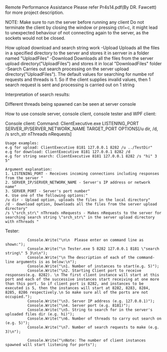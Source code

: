 Remote Performance Assistance
Please refer Pr4s14.pdf(By DR. Fawcett) for more project description. 

NOTE:
Make sure to run the server before running any client
Do not terminate the client by closing the window or pressing ctrl+c, it might lead to unexpected behaviour of not connecting again to the server, as the sockets would not be closed.

How upload download and search string work
-Upload
	Uploads all the files in a specified directory to the server and stores it in serrver in a folder named "UploadFiles" 
-Download
	Downloads all the files from the server upload directory("UploadFiles") and stores it in local "DownloadFiles" folder
-Search
	Carries out search processing on the server upload directory("UploadFiles"). The default values for searching for numbe rof requests and threads is 1. So if the client supplies invalid values, then 1 search request is sent and processing is carried out on 1 string 

Interpretation of search results:


Different threads being spawned can be seen at server console

How to use console server, console client, console tester and WPF client:

Console client:
	Command:
	ClientExecutive.exe LISTENING_PORT SERVER_IP/SERVER_NETWORK_NAME TARGET_PORT OPTIONS[/u dir, /d, /s srch_str nThreads nRequests]

	Usage examples:
	e.g for upload: ClientExecutive 8181 127.0.0.1 8282 /u ../TestDir"
	e.g for download: ClientExecutive 8181 127.0.0.1 8282 /d
	e.g for string search: ClientExecutive 8181 127.0.0.1 8282 /s "hi" 3 5"

	Argument explanation:
	1. LISTENING_PORT - Receives incoming connections including responses from the server "
	2. SERVER_IP/SERVER_NETWORK_NAME - Server's IP address or network name"
	3. SERVER_PORT - Server's port number"
	4. Use one of the following options:"
	/u dir - Upload option, uploads the files in the local directory"
	/d - download option, Downloads all the files from the server upload directory"
	/s \"srch_str\" nThreads nRequests - Makes nRequests to the server for searching search string \"srch_str\" in the server upload directory with nThreads "

Tester:


              Console.Write("\n\n  Please enter on command line as shown:");
              Console.Write("\n Tester.exe 5 8282 127.0.0.1 8181 \"search string\" 5 3\n\n");
              Console.Write("\n The description of each of the command-line arguments is as below:\n");
              Console.Write("\n1. Number of instances to start(e.g. 5)");
              Console.Write("\n2. Starting Client port to receive responses(e.g. 8282). \n The first client instance will start at this port and each of the successive instances start receiving at one more than this port. So if client port is 8282, and instances to be executed is 5, then the instances will start at 8282, 8283, 8284, 8285, 8286 respectively.\n So make sure all of the ports are not occupied.");
              Console.Write("\n3. Server IP address (e.g. 127.0.0.1)");
              Console.Write("\n4. Server port (e.g. 8181)");
              Console.Write("\n5. String to search for in the server's uploaded files dir (e.g. hi)");
              Console.Write("\n6. Number of threads to carry out search on (e.g. 5)");
              Console.Write("\n7. Number of search requests to make (e.g. 3)\n");

              Console.Write("\nNote: The number of client instances spawned will start listening for ports");
              
            
            


